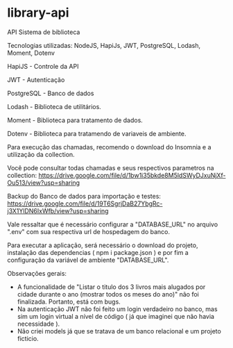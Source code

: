# library-api

API Sistema de biblioteca

Tecnologias utilizadas: NodeJS, HapiJs, JWT, PostgreSQL, Lodash, Moment, Dotenv

HapiJS - Controle da API

JWT - Autenticação

PostgreSQL - Banco de dados

Lodash - Biblioteca de utilitários.

Moment - Biblioteca para tratamento de dados.

Dotenv - Biblioteca para tratamendo de variaveis de ambiente.

Para execução das chamadas, recomendo o download do Insomnia e a utilização da collection.

Você pode consultar todas chamadas e seus respectivos parametros na collection: https://drive.google.com/file/d/1bw1i35bkde8M5ldSWyDJxuNjXf-Ou513/view?usp=sharing

Backup do Banco de dados para importação e testes: https://drive.google.com/file/d/19T6SgrjDaB27YbgRc-j3X1YlDN6IxWfb/view?usp=sharing

Vale ressaltar que é necessário configurar a "DATABASE_URL" no arquivo ".env" com sua respectiva url de hospedagem do banco.

Para executar a aplicação, será necessário o download do projeto, instalação das dependencias ( npm i package.json ) e por fim a configuração da variável de ambiente "DATABASE_URL".

Observações gerais:
- A funcionalidade de "Listar o titulo dos 3 livros mais alugados por cidade durante o ano (mostrar todos os meses do ano)" não foi finalizada. Portanto, está com bugs.
- Na autenticação JWT não foi feito um login verdadeiro no banco, mas sim um login virtual a nível de código ( já que imaginei que não havia necessidade ).
- Não criei models já que se tratava de um banco relacional e um projeto ficticio.
